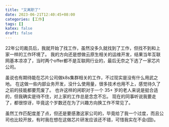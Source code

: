 ```yaml
---
title: "又离职了"
date: 2023-06-21T12:40:45+08:00
categories: [工作]
tags: []
katex: false
draft: false
---
```


22年公司裁员后，我就开始了找工作，虽然没多久就找到了工作，但找不到和上家一样的工作环境了。
我的方向还是想做云原生相关的运维开发，结果当年互联网基本凉凉了，当时两个offer都不是互联网行业的，最后无奈之下选了一家芯片公司。

虽说也有期待能在芯片公司做k8s集群相关的工作，不过现实是没有什么用武之地。
在这做一些内部业务开发，没什么使用量，很多技术也用不上，感觉待久了之前的技能都要荒废了。
也许这样的闲职对于一个 35+ 岁的老人来说是挺合适的，但我确实是待不住，对上家的工作总是念念不忘。
现在的同事听说我要走了，都很惊讶，毕竟这个岁数还在为了兴趣方向换工作不常见了。

虽然工作匹配度差了点，但还是要感激这家公司的，毕竟给了我一个过度，而且公司也比较开放，有时我在想在这做芯片研发应该还不错，可惜我实在不会(囧)。

<!--more-->
